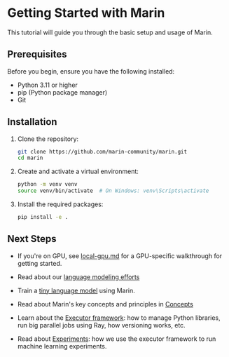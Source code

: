 # Getting Started with Marin

This tutorial will guide you through the basic setup and usage of Marin.

## Prerequisites

Before you begin, ensure you have the following installed:

- Python 3.11 or higher
- pip (Python package manager)
- Git

## Installation

1. Clone the repository:
   ```bash
   git clone https://github.com/marin-community/marin.git
   cd marin
   ```

2. Create and activate a virtual environment:
   ```bash
   python -m venv venv
   source venv/bin/activate  # On Windows: venv\Scripts\activate
   ```

3. Install the required packages:
   ```bash
   pip install -e .
   ```


## Next Steps

- If you're on GPU, see [local-gpu.md](local-gpu.md) for a GPU-specific walkthrough for getting started.

- Read about our [language modeling efforts](..//lm/overview.md)
- Train a [tiny language model](..//how-to-guides/train-an-lm.md) using Marin.
- Read about Marin's key concepts and principles in [Concepts](../explanation/concepts.md)
- Learn about the [Executor framework](../explanation/executor.md): how to manage Python libraries, run big parallel jobs using Ray, how versioning works, etc.
- Read about [Experiments](../explanation/experiments.md): how we use the executor framework to run machine learning experiments.
